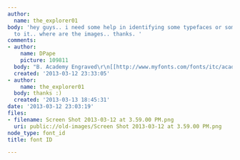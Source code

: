 ```yaml
---
author:
  name: the_explorer01
body: 'hey guys.. i need some help in identifying some typefaces or something close
  to it.. where are the images.. thanks. '
comments:
- author:
    name: DPape
    picture: 109811
  body: "B. Academy Engraved\r\n[[http://www.myfonts.com/fonts/itc/academy-engraved/]]"
  created: '2013-03-12 23:33:05'
- author:
    name: the_explorer01
  body: thanks :)
  created: '2013-03-13 18:45:31'
date: '2013-03-12 23:03:19'
files:
- filename: Screen Shot 2013-03-12 at 3.59.00 PM.png
  uri: public://old-images/Screen Shot 2013-03-12 at 3.59.00 PM.png
node_type: font_id
title: font ID

---
```

